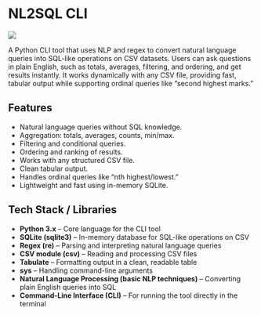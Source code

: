 # NL2SQL CLI

![](https://blog.cogxta.com/wp-content/uploads/2025/03/nl-to-sql.png)

A Python CLI tool that uses NLP and regex to convert natural language queries into SQL-like operations on CSV datasets. Users can ask questions in plain English, such as totals, averages, filtering, and ordering, and get results instantly. It works dynamically with any CSV file, providing fast, tabular output while supporting ordinal queries like “second highest marks.”

## Features

- Natural language queries without SQL knowledge.  
- Aggregation: totals, averages, counts, min/max.  
- Filtering and conditional queries.  
- Ordering and ranking of results.  
- Works with any structured CSV file.  
- Clean tabular output.  
- Handles ordinal queries like “nth highest/lowest.”  
- Lightweight and fast using in-memory SQLite.  

## Tech Stack / Libraries

- **Python 3.x** – Core language for the CLI tool  
- **SQLite (sqlite3)** – In-memory database for SQL-like operations on CSV  
- **Regex (re)** – Parsing and interpreting natural language queries  
- **CSV module (csv)** – Reading and processing CSV files  
- **Tabulate** – Formatting output in a clean, readable table  
- **sys** – Handling command-line arguments  
- **Natural Language Processing (basic NLP techniques)** – Converting plain English queries into SQL  
- **Command-Line Interface (CLI)** – For running the tool directly in the terminal
